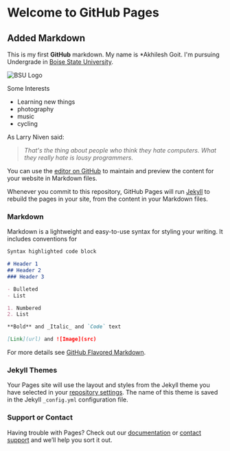 # Welcome to GitHub Pages
## Added Markdown

This is my first **GitHub** markdown.
My name is *Akhilesh Goit. I'm pursuing Undergrade in [Boise State University](https://www.boisestate.edu/).

![BSU Logo](https://veterans.boisestate.edu/wp-content/uploads/2012/11/BSU-logo.jpg)

Some Interests
- Learning new things
- photography
- music
- cycling

As Larry Niven said:

> *That's the thing about people who think they hate computers.
> What they really hate is lousy programmers.*

You can use the [editor on GitHub](https://github.com/goitakhil/goitakhil.github.io/edit/master/README.md) to maintain and preview the content for your website in Markdown files.

Whenever you commit to this repository, GitHub Pages will run [Jekyll](https://jekyllrb.com/) to rebuild the pages in your site, from the content in your Markdown files.

### Markdown

Markdown is a lightweight and easy-to-use syntax for styling your writing. It includes conventions for

```markdown
Syntax highlighted code block

# Header 1
## Header 2
### Header 3

- Bulleted
- List

1. Numbered
2. List

**Bold** and _Italic_ and `Code` text

[Link](url) and ![Image](src)
```

For more details see [GitHub Flavored Markdown](https://guides.github.com/features/mastering-markdown/).

### Jekyll Themes

Your Pages site will use the layout and styles from the Jekyll theme you have selected in your [repository settings](https://github.com/goitakhil/goitakhil.github.io/settings). The name of this theme is saved in the Jekyll `_config.yml` configuration file.

### Support or Contact

Having trouble with Pages? Check out our [documentation](https://help.github.com/categories/github-pages-basics/) or [contact support](https://github.com/contact) and we’ll help you sort it out.
